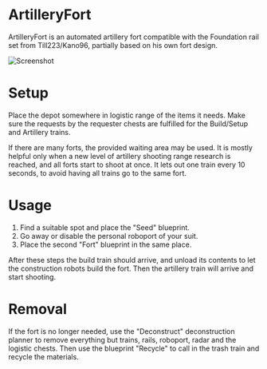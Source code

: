 ArtilleryFort
=============

ArtilleryFort is an automated artillery fort compatible with the Foundation rail
set from Till223/Kano96, partially based on his own fort design.

![Screenshot](screenshot.png)

# Setup

Place the depot somewhere in logistic range of the items it needs.
Make sure the requests by the requester chests are fulfilled for the
Build/Setup and Artillery trains.

If there are many forts, the provided waiting area may be used. It is mostly
helpful only when a new level of artillery shooting range research is reached,
and all forts start to shoot at once. It lets out one train every 10 seconds,
to avoid having all trains go to the same fort.

# Usage

1. Find a suitable spot and place the "Seed" blueprint.
2. Go away or disable the personal roboport of your suit.
3. Place the second "Fort" blueprint in the same place.

After these steps the build train should arrive, and unload its contents
to let the construction robots build the fort. Then the artillery train will
arrive and start shooting.

# Removal

If the fort is no longer needed, use the "Deconstruct" deconstruction
planner to remove everything but trains, rails, roboport, radar and the
logistic chests. Then use the blueprint "Recycle" to call in the trash train
and recycle the materials.

